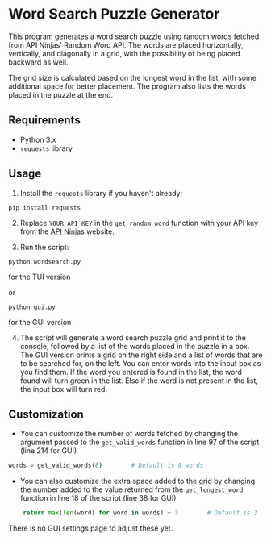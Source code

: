 # Word Search Puzzle Generator

This program generates a word search puzzle using random words fetched from API Ninjas' Random Word API. The words are placed horizontally, vertically, and diagonally in a grid, with the possibility of being placed backward as well. 

The grid size is calculated based on the longest word in the list, with some additional space for better placement. The program also lists the words placed in the puzzle at the end.

## Requirements

- Python 3.x
- `requests` library

## Usage

1. Install the `requests` library if you haven't already:

```
pip install requests
```

2. Replace `YOUR_API_KEY` in the `get_random_word` function with your API key from the [API Ninjas](https://api-ninjas.com) website.

3. Run the script:

```
python wordsearch.py
```
for the TUI version

or

```
python gui.py
```
for the GUI version

4. The script will generate a word search puzzle grid and print it to the console, followed by a list of the words placed in the puzzle in a box.
The GUI version prints a grid on the right side and a list of words that are to be searched for, on the left. You can enter words into the input box as you find them. If the word you entered is found in the list, the word found will turn green in the list. Else if the word is not present in the list, the input box will turn red.

## Customization

- You can customize the number of words fetched by changing the argument passed to the `get_valid_words` function in line 97 of the script (line 214 for GUI)
```python
words = get_valid_words(8)        # Default is 8 words
```
- You can also customize the extra space added to the grid by changing the number added to the value returned from the `get_longest_word` function in line 18 of the script (line 38 for GUI)
```python
    return max(len(word) for word in words) + 3        # Default is 3
```

There is no GUI settings page to adjust these yet.
